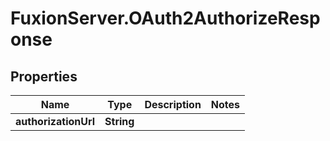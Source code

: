 # FuxionServer.OAuth2AuthorizeResponse

## Properties

Name | Type | Description | Notes
------------ | ------------- | ------------- | -------------
**authorizationUrl** | **String** |  | 


